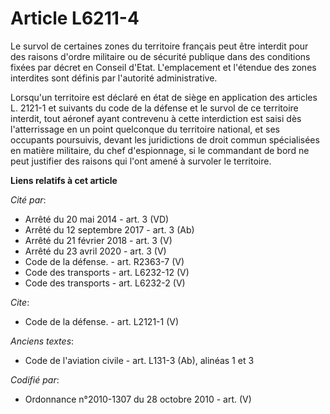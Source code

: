 # Article L6211-4

Le survol de certaines zones du territoire français peut être interdit pour des raisons d'ordre militaire ou de sécurité
publique dans des conditions fixées par décret en Conseil d'Etat. L'emplacement et l'étendue des zones interdites sont
définis par l'autorité administrative.

Lorsqu'un territoire est déclaré en état de siège en application des articles L. 2121-1 et suivants du code de la défense et
le survol de ce territoire interdit, tout aéronef ayant contrevenu à cette interdiction est saisi dès l'atterrissage en un
point quelconque du territoire national, et ses occupants poursuivis, devant les juridictions de droit commun spécialisées en
matière militaire, du chef d'espionnage, si le commandant de bord ne peut justifier des raisons qui l'ont amené à survoler le
territoire.

**Liens relatifs à cet article**

_Cité par_:

  - Arrêté du 20 mai 2014 - art. 3 (VD)
  - Arrêté du 12 septembre 2017 - art. 3 (Ab)
  - Arrêté du 21 février 2018 - art. 3 (V)
  - Arrêté du 23 avril 2020 - art. 3 (V)
  - Code de la défense. - art. R2363-7 (V)
  - Code des transports - art. L6232-12 (V)
  - Code des transports - art. L6232-2 (V)

_Cite_:

  - Code de la défense. - art. L2121-1 (V)

_Anciens textes_:

  - Code de l'aviation civile - art. L131-3 (Ab), alinéas 1 et 3

_Codifié par_:

  - Ordonnance n°2010-1307 du 28 octobre 2010 - art. (V)

